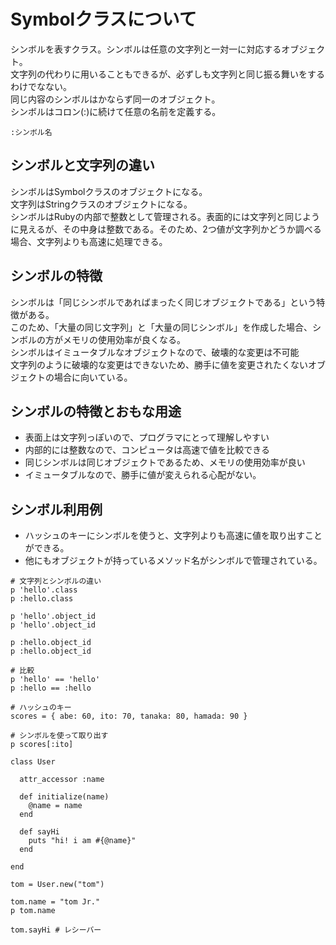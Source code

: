 # Symbolクラスについて
シンボルを表すクラス。シンボルは任意の文字列と一対一に対応するオブジェクト。<br>
文字列の代わりに用いることもできるが、必ずしも文字列と同じ振る舞いをするわけでなない。<br>
同じ内容のシンボルはかならず同一のオブジェクト。<br>
シンボルはコロン(:)に続けて任意の名前を定義する。
```
:シンボル名
```

## シンボルと文字列の違い
シンボルはSymbolクラスのオブジェクトになる。<br>
文字列はStringクラスのオブジェクトになる。<br>
シンボルはRubyの内部で整数として管理される。表面的には文字列と同じように見えるが、その中身は整数である。そのため、2つ値が文字列かどうか調べる場合、文字列よりも高速に処理できる。

## シンボルの特徴
シンボルは「同じシンボルであればまったく同じオブジェクトである」という特徴がある。<br>
このため、「大量の同じ文字列」と「大量の同じシンボル」を作成した場合、シンボルの方がメモリの使用効率が良くなる。<br>
シンボルはイミュータブルなオブジェクトなので、破壊的な変更は不可能<br>
文字列のように破壊的な変更はできないため、勝手に値を変更されたくないオブジェクトの場合に向いている。

## シンボルの特徴とおもな用途
- 表面上は文字列っぽいので、プログラマにとって理解しやすい
- 内部的には整数なので、コンピュータは高速で値を比較できる
- 同じシンボルは同じオブジェクトであるため、メモリの使用効率が良い
- イミュータブルなので、勝手に値が変えられる心配がない。

## シンボル利用例
- ハッシュのキーにシンボルを使うと、文字列よりも高速に値を取り出すことができる。
- 他にもオブジェクトが持っているメソッド名がシンボルで管理されている。

```
# 文字列とシンボルの違い
p 'hello'.class
p :hello.class

p 'hello'.object_id
p 'hello'.object_id

p :hello.object_id
p :hello.object_id

# 比較
p 'hello' == 'hello'
p :hello == :hello

# ハッシュのキー
scores = { abe: 60, ito: 70, tanaka: 80, hamada: 90 }

# シンボルを使って取り出す
p scores[:ito]

class User

  attr_accessor :name

  def initialize(name)
    @name = name
  end

  def sayHi
    puts "hi! i am #{@name}"
  end

end

tom = User.new("tom")

tom.name = "tom Jr."
p tom.name

tom.sayHi # レシーバー
```
